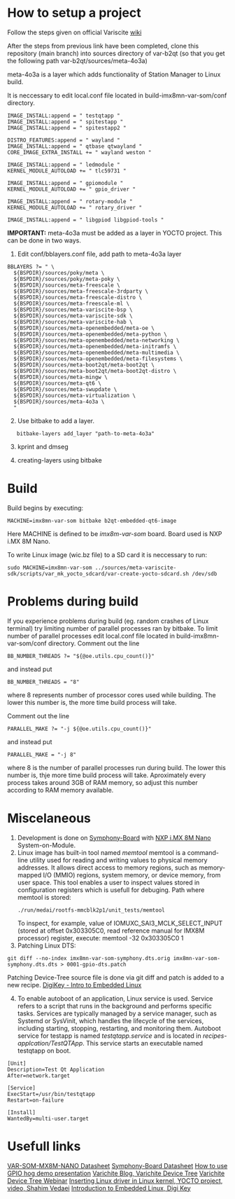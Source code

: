 
# How to setup a project

Follow the steps given on official Variscite [wiki](https://variwiki.com/index.php?title=B2QT_Build_Release&release=mx8mn-b2qt-kirkstone-5.15-2.0.x-v1.0) 

After the steps from previous link have been completed, clone this repository (main branch) into sources directory of var-b2qt (so that you get the following path var-b2qt/sources/meta-4o3a)

meta-4o3a is a layer which adds functionality of Station Manager to Linux build.

It is neccessary to edit local.conf file located in build-imx8mn-var-som/conf directory.

```
IMAGE_INSTALL:append = " testqtapp "
IMAGE_INSTALL:append = " spitestapp "
IMAGE_INSTALL:append = " spitestapp2 "

DISTRO_FEATURES:append = " wayland "
IMAGE_INSTALL:append = " qtbase qtwayland "
CORE_IMAGE_EXTRA_INSTALL += " wayland weston "

IMAGE_INSTALL:append = " ledmodule "
KERNEL_MODULE_AUTOLOAD += " tlc59731 "

IMAGE_INSTALL:append = " gpiomodule "
KERNEL_MODULE_AUTOLOAD += " gpio_driver "

IMAGE_INSTALL:append = " rotary-module "
KERNEL_MODULE_AUTOLOAD += " rotary_driver "

IMAGE_INSTALL:append = " libgpiod libgpiod-tools "
```
**IMPORTANT:** meta-4o3a must be added as a layer in YOCTO project. This can be done in two ways.
1) Edit conf/bblayers.conf file, add path to meta-4o3a layer
```
BBLAYERS ?= " \
  ${BSPDIR}/sources/poky/meta \
  ${BSPDIR}/sources/poky/meta-poky \
  ${BSPDIR}/sources/meta-freescale \
  ${BSPDIR}/sources/meta-freescale-3rdparty \
  ${BSPDIR}/sources/meta-freescale-distro \
  ${BSPDIR}/sources/meta-freescale-ml \
  ${BSPDIR}/sources/meta-variscite-bsp \
  ${BSPDIR}/sources/meta-variscite-sdk \
  ${BSPDIR}/sources/meta-variscite-hab \
  ${BSPDIR}/sources/meta-openembedded/meta-oe \
  ${BSPDIR}/sources/meta-openembedded/meta-python \
  ${BSPDIR}/sources/meta-openembedded/meta-networking \
  ${BSPDIR}/sources/meta-openembedded/meta-initramfs \
  ${BSPDIR}/sources/meta-openembedded/meta-multimedia \
  ${BSPDIR}/sources/meta-openembedded/meta-filesystems \
  ${BSPDIR}/sources/meta-boot2qt/meta-boot2qt \
  ${BSPDIR}/sources/meta-boot2qt/meta-boot2qt-distro \
  ${BSPDIR}/sources/meta-mingw \
  ${BSPDIR}/sources/meta-qt6 \
  ${BSPDIR}/sources/meta-swupdate \
  ${BSPDIR}/sources/meta-virtualization \
  ${BSPDIR}/sources/meta-4o3a \
  "
```

2) Use bitbake to add a layer.
```
   bitbake-layers add_layer "path-to-meta-4o3a"
```
3) kprint and dmseg

4) creating-layers using bitbake

# Build

Build begins by executing:
```
MACHINE=imx8mn-var-som bitbake b2qt-embedded-qt6-image
```
Here MACHINE is defined to be _imx8m-var-som_ board.
Board used is NXP i.MX 8M Nano.

To write Linux image (wic.bz file) to a SD card it is neccessary to run:
```
sudo MACHINE=imx8mn-var-som ../sources/meta-variscite-sdk/scripts/var_mk_yocto_sdcard/var-create-yocto-sdcard.sh /dev/sdb
```

# Problems during build

If you experience problems during build (eg. random crashes of Linux terminal) try limiting number of parallel processes ran by bitbake.
To limit number of parallel processes edit local.conf file located in build-imx8mn-var-som/conf directory.
Comment out the line
```
BB_NUMBER_THREADS ?= "${@oe.utils.cpu_count()}"
```
and instead put
```
BB_NUMBER_THREADS = "8"
```
where 8 represents number of processor cores used while building. The lower this number is, the more time build process will take.

Comment out the line
```
PARALLEL_MAKE ?= "-j ${@oe.utils.cpu_count()}"
```
and instead put
```
PARALLEL_MAKE = "-j 8"
```
where 8 is the number of parallel processes run during build. The lower this number is, thje more time build process will take.
Aproximately every process takes around 3GB of RAM memory, so adjust this number according to RAM memory available.

# Miscelaneous

1) Development is done on [Symphony-Board](https://www.variscite.com/product/single-board-computers/symphony-board/) with [NXP i.MX 8M Nano](https://www.variscite.com/product/system-on-module-som/cortex-a53-krait/var-som-mx8m-nano-nxp-i-mx-8m-nano/) System-on-Module.
2) Linux image has built-in tool named _memtool_
memtool is a command-line utility used for reading and writing values to physical memory addresses. It allows direct access to memory regions, such as memory-mapped I/O (MMIO) regions, system memory, or device memory, from user space.
This tool enables a user to inspect values stored in configuration registers which is usefull for debuging.
Path where memtool is stored:
   ```
   ./run/medai/rootfs-mmcblk2p1/unit_tests/memtool
   ```
   To inspect, for example, value of IOMUXC_SAI3_MCLK_SELECT_INPUT (stored at offset 0x303305C0, read reference manual for IMX8M processor) register, execute:
memtool -32 0x303305C0 1
3) Patching Linux DTS:
```
git diff --no-index imx8mn-var-som-symphony.dts.orig imx8mn-var-som-symphony.dts.dts > 0001-gpio-dts.patch
```
Patching Device-Tree source file is done via git diff and patch is added to a new recipe. [DigiKey - Intro to Embedded Linux](https://www.digikey.com/en/maker/projects/intro-to-embedded-linux-part-5-how-to-enable-i2c-in-the-yocto-project/6843bbf9a83c4c96888fccada1e7aedf)

4) To enable autoboot of an application, Linux service is used. Service refers to a script that runs in the background and performs specific tasks. Services are typically managed by a service manager, such as Systemd or SysVinit, which handles the lifecycle of the services, including starting, stopping, restarting, and monitoring them.
Autoboot service for testapp is named _testqtapp.service_ and is located in _recipes-applcation/TestQTApp_. This service starts an executable named testqtapp on boot.
```
[Unit]
Description=Test Qt Application
After=network.target

[Service]
ExecStart=/usr/bin/testqtapp
Restart=on-failure

[Install]
WantedBy=multi-user.target
```

# Usefull links
[VAR-SOM-MX8M-NANO Datasheet](https://www.variscite.com/wp-content/uploads/2020/01/VAR-SOM-MX8M-NANO_Datasheet.pdf)
[Symphony-Board Datasheet](https://www.variscite.com/wp-content/uploads/2019/07/Symphony-Board_Datasheet.pdf)
[How to use GPIO hog demo presentation](https://www.google.com/url?sa=t&rct=j&q=&esrc=s&source=web&cd=&ved=2ahUKEwil7rTkovL_AhWvgf0HHaeyDcoQFnoECBYQAQ&url=https%3A%2F%2Fcommunity.nxp.com%2Fpwmxy87654%2Fattachments%2Fpwmxy87654%2Fimx-processors%2540tkb%2F5635%2F4%2FHow%2520to%2520use%2520gpio-hog%2520demo.pdf&usg=AOvVaw3NCniX-v8mDmk3v_UmwOPI&opi=89978449)
[Varichite Blog, Varichite Device Tree](https://www.variscite.com/blog/getting-started-with-variscite-device-trees/)
[Varichite Device Tree Webinar](https://www.youtube.com/watch?v=nTyO2_D-NUk)
[Inserting Linux driver in Linux kernel, YOCTO project, video, Shahim Vedaei](https://www.youtube.com/watch?v=DnAbIkry-oA)
[Introduction to Embedded Linux, Digi Key](https://www.youtube.com/watch?v=9vsu67uMcko&list=PLEBQazB0HUyTpoJoZecRK6PpDG31Y7RPB)
